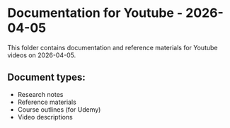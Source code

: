 # Documentation for Youtube - 2026-04-05

This folder contains documentation and reference materials for Youtube videos on 2026-04-05.

## Document types:
- Research notes
- Reference materials
- Course outlines (for Udemy)
- Video descriptions
